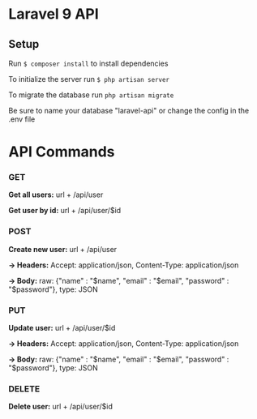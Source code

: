 # Laravel 9 API

## Setup

Run ```$ composer install``` to install dependencies

To initialize the server run ```$ php artisan server```

To migrate the database run ```php artisan migrate```

Be sure to name your database  "laravel-api" or change the config in the .env file

# API Commands

### GET
<strong>Get all users:</strong> url + /api/user

<strong>Get user by id:</strong> url + /api/user/$id

### POST
<strong>Create new user:</strong> url + /api/user 

<strong>-> Headers:</strong> Accept: application/json, Content-Type: application/json
   
<strong>-> Body:</strong> raw: {"name" : "$name", "email" : "$email", "password" : "$password"}, type: JSON

### PUT
<strong>Update user:</strong> url + /api/user/$id

<strong>-> Headers:</strong> Accept: application/json, Content-Type: application/json
   
<strong>-> Body:</strong> raw: {"name" : "$name", "email" : "$email", "password" : "$password"}, type: JSON

### DELETE
<strong>Delete user:</strong> url + /api/user/$id 
